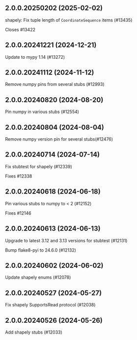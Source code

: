 ## 2.0.0.20250202 (2025-02-02)

shapely: Fix tuple length of `CoordinateSequence` items (#13435)

Closes #13422

## 2.0.0.20241221 (2024-12-21)

Update to mypy 1.14 (#13272)

## 2.0.0.20241112 (2024-11-12)

Remove numpy pins from several stubs (#12993)

## 2.0.0.20240820 (2024-08-20)

Pin numpy in various stubs (#12554)

## 2.0.0.20240804 (2024-08-04)

Remove numpy version pin for several stubs(#12476)

## 2.0.0.20240714 (2024-07-14)

Fix stubtest for shapely (#12339)

Fixes #12338

## 2.0.0.20240618 (2024-06-18)

Pin various stubs to numpy to < 2 (#12152)

Fixes #12146

## 2.0.0.20240613 (2024-06-13)

Upgrade to latest 3.12 and 3.13 versions for stubtest (#12131)

Bump flake8-pyi to 24.6.0 (#12132)

## 2.0.0.20240602 (2024-06-02)

Update shapely enums (#12078)

## 2.0.0.20240527 (2024-05-27)

Fix shapely SupportsRead protocol (#12038)

## 2.0.0.20240526 (2024-05-26)

Add shapely stubs (#12033)

